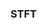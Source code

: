 <!-- <font size = 4>

### Conformer: Convolution-augmented Transformer for Speech Recognition

<div align=center>
	<img src=conformer.png>
</div>

Wu et al.[17] proposed a multi-branch architecture with splitting the input into two branches: self-attention and convolution; and concatenating their outputs.

Wu等人的文章中是将attention和convolution作为两个分支，而这篇文章则是提出了串行拼接的架构。

![alt text](cnn_block.png)
传统卷积：![alt text](cnn.jpg)
逐点卷积--PointwiseConv：![alt text](PointwiseConv.png)
深度卷积--DepthwiseConv：![alt text](DepthwiseConv.png)
深度可分离卷积（Depthwise Separable Convolution）<https://arxiv.org/abs/1610.02357>
[相关文章--NEU NLPlab](https://school.niutrans.com/qualityArticleInfo?id=94)

### CONTRASTIVE AUDIO-VISUAL MASKED AUTOENCODER

#### 1 WHY
1. 从人类角度认识世界是结合了听觉和视觉
2. 模型越来越大，标记数据过于昂贵----自监督
3. 如何结合两种模态----对比学习
4. MAE在SAT和ViT中达到sota
5. CAV + MAE （innovation）
#### 2 HOW
![alt text](CAV-MAE.png)
1. CAV ：encode + contrastive loss
2. MAE：self-supervised learing &emsp;[相关解读](https://zhuanlan.zhihu.com/p/439554945)
3. AV-MAE：加入了一个type embedding之后就直接concate放到一个encoder中（对不同的模态采用相同的权重进行训练，效果不好）
4. CAV-MAE：用单模态流进行对比学习（CAV），用多模态流进行重构任务（AV-MAE），最后Loss = contrastive loss + k*reconstruction loss

### Mamba: Linear-Time Sequence Modeling with Selective State Spaces
#### motivation:
transformer模型的二次复杂度：

具体怎么计算得来的呢？

1. 第一步是计算Q​、K​、V​
即 $Q=x W_{Q}, K=x W_{K}, V=x W_{V}$
该矩阵乘法的输入和输出形状为 $[b, N, d] \times[d, d] \rightarrow[b, N, d]​$
计算量为：$3 * 2 b N d^{2}=6 b N d^{2}​$
$\rightarrow$  1，“(b,N,d)看做b个(N,d)，(b,N,d) × (d,d)看做b个(N,d) × (d,d)，(N,d) × (d,d)的计算次数是2Ndd(乘法Ndd、加法再Ndd，当然也有的资料不看加法)b个(N,d) × (d,d)的计算次数就是b2Ndd，也就是$2bN{d}^2$”
$\rightarrow$  2，x的形状是[b,N,d]，W_{Q}的形状是[d,d],Q的形状是[b,N,d]，因为除了Q之外，还得再计算K、V，所以最后会再乘以个3，得到：$6bNd^{2}$
2. 计算$Q K^T​$
该部分的输入和输出形状为
$\left[b, h e a d \_n u m, N, p e r \_h e a d \_h i d d e n \_s i z e\right]​ \times​ \left[b, h e a d \_n u m, p e r \_h e a d \_h i d d e n \_s i z e\right. , N]\rightarrow\left[b, h e a d \_n u m, N, N\right]​$
计算量为：<mark>$2bN^2d$​</mark>
1. 计算在V​上的加权 $score \cdot V​$
该部分矩阵乘法的输入和输出形状为
$\left[b, h e a d \_n u m, N, N\right] \times\left[b, h e a d \_n u m, N, p e r \_h e a d \_h i d d e n \_s i z e\right]​ \rightarrow\left[b, h e a d \_n u m, N, p e r \_h e a d \_h i d d e n \_s i z e\right]​$
计算量为：<mark>$2bN^2d​$</mark>
1. attention后的线性映射，矩阵乘法的输入和输出形状为$[b, N, d] \times[d, d] \rightarrow[b, N, d]​$
计算量为$2bNd^2​$
* 最终自注意力层的输出结果为
$x_{o u t}=\operatorname{softmax}\left(\frac{Q K^{T}}{\sqrt{d}}\right) \cdot V \cdot W_{o}+x$

![attention_complexity](attention_complexity.png)

---

#### model:
- Selective State Space Models
	 - Structured state space sequence models (S4) 
		![s4](s4.png)
		(1a,1b)控制理论中的方程，(2a,2b)离散化之后的方程，(3a,3b)卷积形式的方程<br>
		对比RNN方程：
		$\begin{aligned}
		& h_t=\tanh(W_{hh}h_{t-1}+W_{xh}x_t) \\
		& y_t=W_{hy}h_t
		\end{aligned}$ 
		<br>

		<details>
		<summary> 卷积形式解释 </summary>

		![s4_conv](s4_conv.png)
		至于上图中的y_2是咋计算得到的，别忘了我上面推导出来的
		$\begin{aligned} y_{2} & =C h_{2} \\ & =C\left(\bar{A} h_{1}+\bar{B} x_{2}\right) \\ & =C\left(\bar{A}\left({\bar{A} h_{0}+\bar{B} x_{1}}\right)+\bar{B} x_{2}\right) \\ & =C\left(\bar{A}\left(\bar{A} \cdot \bar{B} x_{0}+\bar{B} x_{1}\right)+\bar{B} x_{2}\right) \\ & =C\left(\bar{A} \cdot \bar{A} \cdot \bar{B} x_{0}+\bar{A} \cdot \bar{B} x_{1}+\bar{B} x_{2}\right) \\ & =C \cdot \bar{A}^2 \cdot \bar{B} x_{0}+C \cdot \bar{A} \cdot \bar{B} \cdot x_{1}+C \cdot \bar{B} x_{2} \end{aligned}$
		若推而广之，可得
		$y_{k}=C \bar{A}^{k} \bar{B} x_{0}+C \bar{A}^{k-1} \bar{B} x_{1}+\cdots+C \bar{A} \bar{B} x_{k-1}+C \bar{B} x_{k}$

		此外，换个形式看，是不意味着y_3实际上可以计算为点积，其中右侧向量是我们的输入x
		$y_{3}=\left(\begin{array}{llll} \mathbf{C} \overline{\mathbf{A}} \overline{\mathbf{A}} \overline{\mathbf{A}} \overline{\mathbf{B}} & \mathbf{C} \overline{\mathbf{A}} \overline{\mathbf{A}} \overline{\mathbf{B}} & \mathbf{C} \overline{\mathbf{A}} \overline{\mathbf{B}} & \mathbf{C} \overline{\mathbf{B}} \end{array}\right)\left(\begin{array}{l} x_{0} \\ x_{1} \\ x_{2} \\ x_{3} \end{array}\right)$
		由于其中三个离散参数A、B、C都是常数，因此我们可以预先计算左侧向量并将其保存为卷积核，这为我们提供了一种使用卷积超高速计算y的简单方法，如以下两个方程所示
		$\begin{aligned} \overline{\mathbf{K}} & =\left(\begin{array}{llll} \mathbf{C} \overline{\mathbf{B}} & \mathbf{C} \overline{\mathbf{A}} \overline{\mathbf{B}} & \cdots & \mathbf{C A}^{\mathbf{k}} \overline{\mathbf{B}} \end{array}\right) \\ y & =\overline{\mathbf{K}} * x \end{aligned}$
		(像是一个超前进位加法器)
		</details>

		![s4_3](s4_3.png)
		即在训练时用RNN，在推理时用CNN
		<br>

		使用HIPPO矩阵来增强RNN记忆力
		![hippo](hippo.png)
		![hippo_ad](hippo_ad.png)
		>$\overline A$矩阵是用来更新 hidden state 的, 而我们知道 RNN 被诟病的一个点恰恰是 hidden state 的记忆能力有限. 想想这个也可以理解, 因为 hidden state 的大小是固定的, 但是需要记忆的内容是随着 sequence length 增加的, 用一个有限的容器去装源源不断的水流, 自然要有溢出.
		Mamba 想要改善这个问题. 她的做法是对$\overline A$搞一些数学. 先来定义一下, 什么叫做一个好的 hidden state 的记忆, 那理想情况肯定就是, 任何时候都可以用$h_{l}$无损恢复所有见过的 input. 这大概率不可能, 那么损小点也行. 这样, 我们就把 hidden state 的记忆能力衡量成了可以有多少损失的恢复 input.
		就像前面的 微分方程 的部分一样, Mamba 用了另外一种理论成果 HiPPO来数学地构建$\overline A$矩阵.

	- Selective State Space Models
		![s6](s6.png)
		We specifically choose $𝑠_{𝐵} (𝑥)= Linear_{𝑁} (𝑥), 𝑠_{𝐶} (𝑥) = Linear_{𝑁} (𝑥), 𝑠_{Δ}(𝑥) = Broadcast_{𝐷} (Linear_{1}(𝑥)), and 𝜏_{Δ} = softplus $, where $Linear_{𝑑}$ is a parameterized projection to dimension 𝑑. The choice of $𝑠_{Δ}$ and $𝜏_{Δ}$ is due to a connection to RNN gating mechanisms explained in Section 3.5.

		![mamba_block](mamba_block.png)
		>为什么SSM前面有个卷积？
		本质是对数据做进一步的预处理，更细节的原因在于：
		$\rightarrow$  SSM之前的CNN负责提取局部特征(因其擅长捕捉局部的短距离特征)，而SSM则负责处理这些特征并捕捉序列数据中的长期依赖关系，两者算互为补充
		$\rightarrow$  CNN有助于建立token之间的局部上下文关系，从而防止独立的token计算
		毕竟如果每个 token 独立计算，那么模型就会丢失序列中 token 之间的上下文信息。通过先进行卷积操作，可以确保在进入 SSM 之前，序列中的每个 token 已经考虑了其邻居 token 的信息。这样，模型就不会单独地处理每个 token，而是在处理时考虑了整个局部上下文

- Hardware-aware Algorithm
  - parallel scan
	![parallel_scan](parallel_scan.png)
	也就是类似于一个超前进位加法器
  - Flash Attention
  	![Hardware-aware](Hardware-aware.png)

相关连接：
[知乎](https://www.zhihu.com/question/644981978/answer/3405813530?utm_oi=922122523653582848&utm_psn=1749458306760822784)    
[CSDN](https://blog.csdn.net/v_JULY_v/article/details/134923301)
[flash attention](https://arxiv.org/abs/2205.14135)
[linear attention](https://arxiv.org/abs/2007.14902)

-->

### STFT







  



